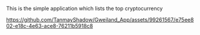 This is the simple application which lists the top cryptocurrency 



https://github.com/TanmayShadow/Gweiland_App/assets/99261567/e75ee802-e18c-4e63-ace8-76211b5918c8

